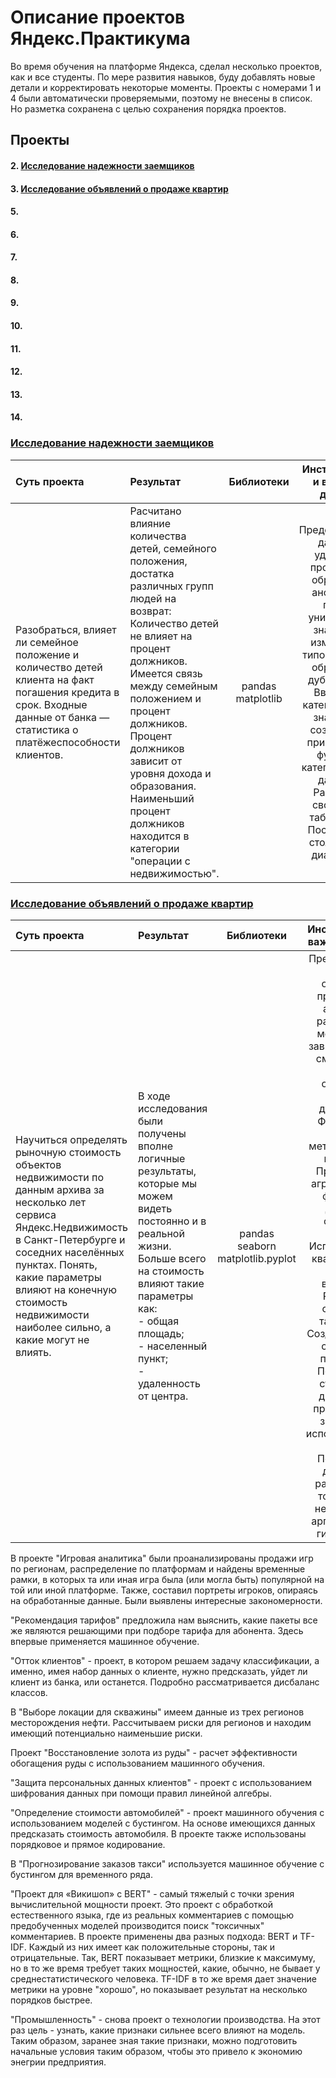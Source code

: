 # Описание проектов Яндекс.Практикума

Во время обучения на платформе Яндекса, сделал несколько проектов, как и все студенты. По мере развития навыков, буду добавлять новые детали и корректировать некоторые моменты. Проекты с номерами 1 и 4 были автоматически проверяемыми, поэтому не внесены в список. Но разметка сохранена с целью сохранения порядка проектов.
## Проекты
#### 2. [Исследование надежности заемщиков](#исследование-надежности-заемщиков)
#### 3. [Исследование объявлений о продаже квартир](#исследование-объявлений-о-продаже-квартир)
#### 5. [](#)
#### 6. [](#)
#### 7. [](#)
#### 8. [](#)
#### 9. [](#)
#### 10. [](#)
#### 11. [](#)
#### 12. [](#)
#### 13. [](#)
#### 14. [](#)


### [Исследование надежности заемщиков](https://github.com/rustyt0aster/practicum/blob/main/2%20проект%20-%20Исследование%20надежности%20заемщиков/README.md)

| Суть проекта | Результат | Библиотеки | Инструменты и важные детали |
| :-- | :-- |:--:|:--:|
| Разобраться, влияет ли семейное положение и количество детей клиента на факт погашения кредита в срок. Входные данные от банка — статистика о платёжеспособности клиентов. | Расчитано влияние количества детей, семейного положения, достатка различных групп людей на возврат:<br>Количество детей не влияет на процент должников.<br>Имеется связь между семейным положением и процент должников.<br>Процент должников зависит от уровня дохода и образования.<br>Наименьший процент должников находится в категории "операции с недвижимостью". | pandas<br>matplotlib | Предобработка данных: удаление пропусков, обработка аномалий, поиск уникальных значений, изменение типов данных, обработка дубликатов.<br>Введение категорий для значений, создание и применение функции категоризации данных.<br>Работа со сводными таблицами.<br>Построение столбчатых диаграмм. |

### [Исследование объявлений о продаже квартир](https://github.com/rustyt0aster/practicum/blob/main/3%20проект%20-%20Исследование%20объявлений%20о%20продаже%20квартир/README.md)
 
| Суть проекта | Результат | Библиотеки | Инструменты и важные детали |
| :-- | :-- |:--:|:--:|
| Научиться определять рыночную стоимость объектов недвижимости по данным архива за несколько лет сервиса Яндекс.Недвижимость в Санкт-Петербурге и соседних населённых пунктах. Понять, какие параметры влияют на конечную стоимость недвижимости наиболее сильно, а какие могут не влиять. | В ходе исследования были получены вполне логичные результаты, которые мы можем видеть постоянно и в реальной жизни. Больше всего на стоимость влияют такие параметры как:<br>- общая площадь;<br>- населенный пункт;<br>- удаленность от центра. | pandas<br>seaborn<br>matplotlib.pyplot | Предобработка данных: обработка пропусков и аномалий различными методами, в зависимости от смысла этих данных; обработка неявных дубликатов<br>Фильтрация данных методами .loc[] и .query()<br>Применение агрегирующих функций к датасету функцией apply().<br>Использование квантилей для оценки выбросов.<br>Работа со сводными таблицами.<br>Создание новых столбцов-признаков.<br>Построение столбчатой диаграммы пропущенных значений с использованием функции. Построение диаграмм рассеяния (в том числе c несколькими аргументами), гистограмм. |

В проекте "Игровая аналитика" были проанализированы продажи игр по регионам, распределение по платформам и найдены временные рамки, в которых та или иная игра была (или могла быть) популярной на той или иной платформе. Также, составил портреты игроков, опираясь на обработанные данные. Были выявлены интересные закономерности.

"Рекомендация тарифов" предложила нам выяснить, какие пакеты все же являются решающими при подборе тарифа для абонента. Здесь впервые применяется машинное обучение.

"Отток клиентов" - проект, в котором решаем задачу классификации, а именно, имея набор данных о клиенте, нужно предсказать, уйдет ли клиент из банка, или останется. Подробно рассматривается дисбаланс классов.

В "Выборе локации для скважины" имеем данные из трех регионов месторождения нефти. Рассчитываем риски для регионов и находим имеющий потенциально наименьшие риски.

Проект "Восстановление золота из руды" - расчет эффективности обогащения руды с использованием машинного обучения.

"Защита персональных данных клиентов" - проект с использованием шифрования данных при помощи правил линейной алгебры.

"Определение стоимости автомобилей" - проект машинного обучения с использованием моделей с бустингом. На основе имеющихся данных предсказать стоимость автомобиля. В проекте также использованы порядковое и прямое кодирование.

В "Прогнозирование заказов такси" используется машинное обучение с бустингом для временного ряда.

"Проект для «Викишоп» с BERT" - самый тяжелый с точки зрения вычислительной мощности проект. Это проект с обработкой естественного языка, где из реальных комментариев с помощью предобученных моделей производится поиск "токсичных" комментариев. В проекте применены два разных подхода: BERT и TF-IDF. Каждый из них имеет как положительные стороны, так и отрицательные. Так, BERT показывает метрики, близкие к максимуму, но в то же время требует таких мощностей, какие, обычно, не бывает у среднестатистического человека. TF-IDF в то же время дает значение метрики на уровне "хорошо", но показывает результат на несколько порядков быстрее.

"Промышленность" - снова проект о технологии производства. На этот раз цель - узнать, какие признаки сильнее всего влияют на модель. Таким образом, заранее зная такие признаки, можно подготовить начальные условия таким образом, чтобы это привело к экономию энегрии предприятия.
